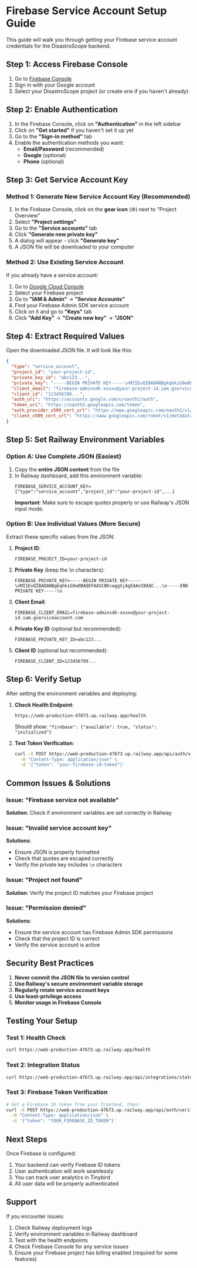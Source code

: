 # Firebase Service Account Setup Guide

This guide will walk you through getting your Firebase service account credentials for the DisastroScope backend.

## Step 1: Access Firebase Console

1. Go to [Firebase Console](https://console.firebase.google.com/)
2. Sign in with your Google account
3. Select your DisastroScope project (or create one if you haven't already)

## Step 2: Enable Authentication

1. In the Firebase Console, click on **"Authentication"** in the left sidebar
2. Click on **"Get started"** if you haven't set it up yet
3. Go to the **"Sign-in method"** tab
4. Enable the authentication methods you want:
   - **Email/Password** (recommended)
   - **Google** (optional)
   - **Phone** (optional)

## Step 3: Get Service Account Key

### Method 1: Generate New Service Account Key (Recommended)

1. In the Firebase Console, click on the **gear icon** (⚙️) next to "Project Overview"
2. Select **"Project settings"**
3. Go to the **"Service accounts"** tab
4. Click **"Generate new private key"**
5. A dialog will appear - click **"Generate key"**
6. A JSON file will be downloaded to your computer

### Method 2: Use Existing Service Account

If you already have a service account:
1. Go to [Google Cloud Console](https://console.cloud.google.com/)
2. Select your Firebase project
3. Go to **"IAM & Admin"** → **"Service Accounts"**
4. Find your Firebase Admin SDK service account
5. Click on it and go to **"Keys"** tab
6. Click **"Add Key"** → **"Create new key"** → **"JSON"**

## Step 4: Extract Required Values

Open the downloaded JSON file. It will look like this:

```json
{
  "type": "service_account",
  "project_id": "your-project-id",
  "private_key_id": "abc123...",
  "private_key": "-----BEGIN PRIVATE KEY-----\nMIIEvQIBADANBgkqhkiG9w0BAQEFAASCBKcwggSjAgEAAoIBAQC...\n-----END PRIVATE KEY-----\n",
  "client_email": "firebase-adminsdk-xxxxx@your-project-id.iam.gserviceaccount.com",
  "client_id": "123456789...",
  "auth_uri": "https://accounts.google.com/o/oauth2/auth",
  "token_uri": "https://oauth2.googleapis.com/token",
  "auth_provider_x509_cert_url": "https://www.googleapis.com/oauth2/v1/certs",
  "client_x509_cert_url": "https://www.googleapis.com/robot/v1/metadata/x509/firebase-adminsdk-xxxxx%40your-project-id.iam.gserviceaccount.com"
}
```

## Step 5: Set Railway Environment Variables

### Option A: Use Complete JSON (Easiest)

1. Copy the **entire JSON content** from the file
2. In Railway dashboard, add this environment variable:
   ```
   FIREBASE_SERVICE_ACCOUNT_KEY={"type":"service_account","project_id":"your-project-id",...}
   ```
   **Important**: Make sure to escape quotes properly or use Railway's JSON input mode.

### Option B: Use Individual Values (More Secure)

Extract these specific values from the JSON:

1. **Project ID**:
   ```
   FIREBASE_PROJECT_ID=your-project-id
   ```

2. **Private Key** (keep the \n characters):
   ```
   FIREBASE_PRIVATE_KEY=-----BEGIN PRIVATE KEY-----\nMIIEvQIBADANBgkqhkiG9w0BAQEFAASCBKcwggSjAgEAAoIBAQC...\n-----END PRIVATE KEY-----\n
   ```

3. **Client Email**:
   ```
   FIREBASE_CLIENT_EMAIL=firebase-adminsdk-xxxxx@your-project-id.iam.gserviceaccount.com
   ```

4. **Private Key ID** (optional but recommended):
   ```
   FIREBASE_PRIVATE_KEY_ID=abc123...
   ```

5. **Client ID** (optional but recommended):
   ```
   FIREBASE_CLIENT_ID=123456789...
   ```

## Step 6: Verify Setup

After setting the environment variables and deploying:

1. **Check Health Endpoint**:
   ```
   https://web-production-47673.up.railway.app/health
   ```
   Should show: `"firebase": {"available": true, "status": "initialized"}`

2. **Test Token Verification**:
   ```bash
   curl -X POST https://web-production-47673.up.railway.app/api/auth/verify \
     -H "Content-Type: application/json" \
     -d '{"token": "your-firebase-id-token"}'
   ```

## Common Issues & Solutions

### Issue: "Firebase service not available"
**Solution**: Check if environment variables are set correctly in Railway

### Issue: "Invalid service account key"
**Solutions**:
- Ensure JSON is properly formatted
- Check that quotes are escaped correctly
- Verify the private key includes `\n` characters

### Issue: "Project not found"
**Solution**: Verify the project ID matches your Firebase project

### Issue: "Permission denied"
**Solutions**:
- Ensure the service account has Firebase Admin SDK permissions
- Check that the project ID is correct
- Verify the service account is active

## Security Best Practices

1. **Never commit the JSON file to version control**
2. **Use Railway's secure environment variable storage**
3. **Regularly rotate service account keys**
4. **Use least-privilege access**
5. **Monitor usage in Firebase Console**

## Testing Your Setup

### Test 1: Health Check
```bash
curl https://web-production-47673.up.railway.app/health
```

### Test 2: Integration Status
```bash
curl https://web-production-47673.up.railway.app/api/integrations/status
```

### Test 3: Firebase Token Verification
```bash
# Get a Firebase ID token from your frontend, then:
curl -X POST https://web-production-47673.up.railway.app/api/auth/verify \
  -H "Content-Type: application/json" \
  -d '{"token": "YOUR_FIREBASE_ID_TOKEN"}'
```

## Next Steps

Once Firebase is configured:
1. Your backend can verify Firebase ID tokens
2. User authentication will work seamlessly
3. You can track user analytics in Tinybird
4. All user data will be properly authenticated

## Support

If you encounter issues:
1. Check Railway deployment logs
2. Verify environment variables in Railway dashboard
3. Test with the health endpoints
4. Check Firebase Console for any service issues
5. Ensure your Firebase project has billing enabled (required for some features)
